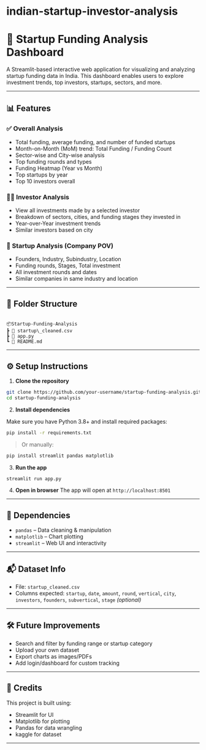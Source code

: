 ﻿# indian-startup-investor-analysis

# 🚀 Startup Funding Analysis Dashboard

A Streamlit-based interactive web application for visualizing and analyzing startup funding data in India. This dashboard enables users to explore investment trends, top investors, startups, sectors, and more.

---

## 📊 Features

### ✅ Overall Analysis
- Total funding, average funding, and number of funded startups
- Month-on-Month (MoM) trend: Total Funding / Funding Count
- Sector-wise and City-wise analysis
- Top funding rounds and types
- Funding Heatmap (Year vs Month)
- Top startups by year
- Top 10 investors overall

### 🧑‍💼 Investor Analysis
- View all investments made by a selected investor
- Breakdown of sectors, cities, and funding stages they invested in
- Year-over-Year investment trends
- Similar investors based on city

### 🏢 Startup Analysis (Company POV)
- Founders, Industry, Subindustry, Location
- Funding rounds, Stages, Total investment
- All investment rounds and dates
- Similar companies in same industry and location

---

## 📁 Folder Structure

```

📦Startup-Funding-Analysis
┣ 📄 startup\_cleaned.csv
┣ 📄 app.py
┗ 📄 README.md

````

---

## ⚙️ Setup Instructions

1. **Clone the repository**

```bash
git clone https://github.com/your-username/startup-funding-analysis.git
cd startup-funding-analysis
````

2. **Install dependencies**

Make sure you have Python 3.8+ and install required packages:

```bash
pip install -r requirements.txt
```

> Or manually:

```bash
pip install streamlit pandas matplotlib
```

3. **Run the app**

```bash
streamlit run app.py
```

4. **Open in browser**
   The app will open at `http://localhost:8501`

---

## 📌 Dependencies

* `pandas` – Data cleaning & manipulation
* `matplotlib` – Chart plotting
* `streamlit` – Web UI and interactivity

---

## 📬 Dataset Info

* File: `startup_cleaned.csv`
* Columns expected: `startup`, `date`, `amount`, `round`, `vertical`, `city`, `investors`, `founders`, `subvertical`, `stage` *(optional)*

---

## 🛠 Future Improvements

* Search and filter by funding range or startup category
* Upload your own dataset
* Export charts as images/PDFs
* Add login/dashboard for custom tracking

---

## 🙌 Credits

This project is built using:

* Streamlit for UI
* Matplotlib for plotting
* Pandas for data wrangling
* kaggle for dataset 

---







